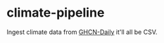 # climate-pipeline

Ingest climate data from [GHCN-Daily](https://www.ncdc.noaa.gov/data-access/quick-links) it'll all be CSV.
